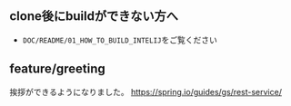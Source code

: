 ## clone後にbuildができない方へ

* `DOC/README/01_HOW_TO_BUILD_INTELIJ`をご覧ください

## feature/greeting
挨拶ができるようになりました。
https://spring.io/guides/gs/rest-service/
